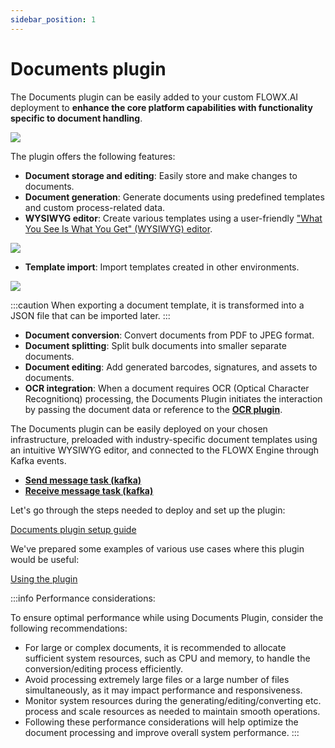 ```yaml
---
sidebar_position: 1
---
```


# Documents plugin

The Documents plugin can be easily added to your custom FLOWX.AI deployment to **enhance the core platform capabilities with functionality specific to document handling**.

![](https://s3.eu-west-1.amazonaws.com/docx.flowx.ai/platform-deep-dive/doc_plugin_general.png)

The plugin offers the following features:

* **Document storage and editing**: Easily store and make changes to documents.
* **Document generation**: Generate documents using predefined templates and custom process-related data.
* **WYSIWYG editor**: Create various templates using a user-friendly ["What You See Is What You Get" (WYSIWYG) editor](../../wysiwyg.md).

![](https://s3.eu-west-1.amazonaws.com/docx.flowx.ai/platform-deep-dive/doc_plugin_wysiwyg.png)
    
* **Template import**: Import templates created in other environments.

![](https://s3.eu-west-1.amazonaws.com/docx.flowx.ai/platform-deep-dive/doc_plugin_create_import.png)

:::caution
When exporting a document template, it is transformed into a JSON file that can be imported later.
:::

* **Document conversion**: Convert documents from PDF to JPEG format.
* **Document splitting**: Split bulk documents into smaller separate documents.
* **Document editing**: Add generated barcodes, signatures, and assets to documents.
* **OCR integration**: When a document requires OCR (Optical Character Recognitionq) processing, the Documents Plugin initiates the interaction by passing the document data or reference to the [**OCR plugin**](../ocr-plugin.md).

The Documents plugin can be easily deployed on your chosen infrastructure, preloaded with industry-specific document templates using an intuitive WYSIWYG editor, and connected to the FLOWX Engine through Kafka events.

* [<u>**Send message task (kafka)**</u>](../../../../building-blocks/node/message-send-received-task-node.md#message-send-task)
* [<u>**Receive message task (kafka)**</u>](../../../../building-blocks/node/message-send-received-task-node.md#message-receive-task)

Let's go through the steps needed to deploy and set up the plugin:

[Documents plugin setup guide](../../plugins-setup-guide/documents-plugin-setup/documents-plugin-setup.md)

We've prepared some examples of various use cases where this plugin would be useful:

[Using the plugin](./using-documents-plugin/using-documents-plugin.md)


:::info Performance considerations:

To ensure optimal performance while using Documents Plugin, consider the following recommendations:

* For large or complex documents, it is recommended to allocate sufficient system resources, such as CPU and memory, to handle the conversion/editing process efficiently.
* Avoid processing extremely large files or a large number of files simultaneously, as it may impact performance and responsiveness.
* Monitor system resources during the generating/editing/converting etc. process and scale resources as needed to maintain smooth operations.
* Following these performance considerations will help optimize the document processing and improve overall system performance.
:::